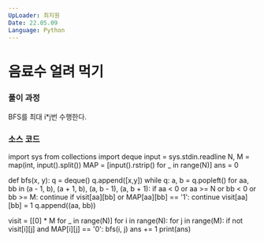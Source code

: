 ```yaml
---
UpLoader: 최지원
Date: 22.05.09
Language: Python
---
```


# 음료수 얼려 먹기

 
  

### 풀이 과정  
BFS를 최대 i*j번 수행한다.


### 소스 코드
import sys
from collections import deque
input = sys.stdin.readline
N, M = map(int, input().split())
MAP = [input().rstrip() for _ in range(N)]
ans = 0

def bfs(x, y):
    q = deque()
    q.append([x,y])
    while q:
        a, b = q.popleft()
        for aa, bb in (a - 1, b), (a + 1, b), (a, b - 1), (a, b + 1):
            if aa < 0 or aa >= N or bb < 0 or bb >= M: continue
            if visit[aa][bb] or MAP[aa][bb] == '1': continue
            visit[aa][bb] = 1
            q.append((aa, bb))

visit = [[0] * M for _ in range(N)]
for i in range(N):
    for j in range(M):
        if not visit[i][j] and MAP[i][j] == '0':
            bfs(i, j)
            ans += 1
print(ans)
